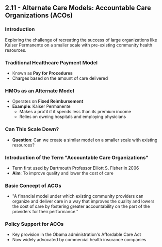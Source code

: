 ## 2.11 - Alternate Care Models: Accountable Care Organizations (ACOs)

### Introduction
Exploring the challenge of recreating the success of large organizations like Kaiser Permanente on a smaller scale with pre-existing community health resources.

### Traditional Healthcare Payment Model
- Known as **Pay for Procedures**
- Charges based on the amount of care delivered

### HMOs as an Alternate Model
- Operates on **Fixed Reimbursement**
- **Example**: Kaiser Permanente
    - Makes a profit if it spends less than its premium income
    - Relies on owning hospitals and employing physicians

### Can This Scale Down?
- **Question**: Can we create a similar model on a smaller scale with existing resources?

### Introduction of the Term "Accountable Care Organizations"
- Term first used by Dartmouth Professor Elliott S. Fisher in 2006
- **Aim**: To improve quality and lower the cost of care

### Basic Concept of ACOs
- "A financial model under which existing community providers can organize and deliver care in a way that improves the quality and lowers the cost of care by fostering greater accountability on the part of the providers for their performance."

### Policy Support for ACOs
- Key provision in the Obama administration's Affordable Care Act
- Now widely advocated by commercial health insurance companies

